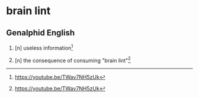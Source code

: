 # brain lint
## Genalphid English

1. [n] useless information[^1]

2. [n] the consequence of consuming "brain lint"[^1]

[^1]: <https://youtube.be/TWav7NH5zUk>